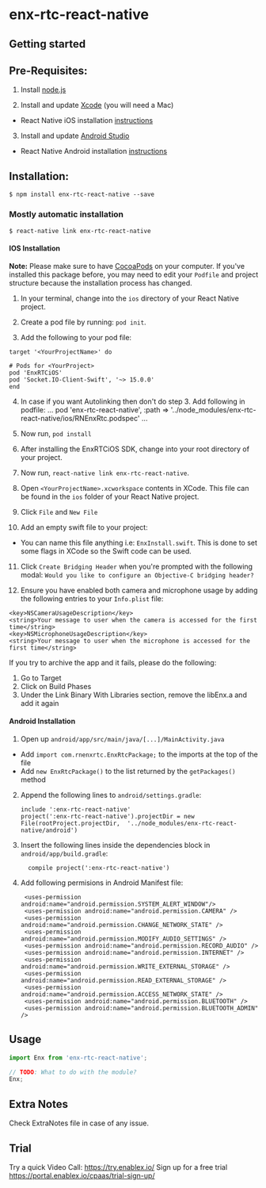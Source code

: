 # enx-rtc-react-native

## Getting started

## Pre-Requisites:

1. Install [node.js](https://nodejs.org/)

2. Install and update [Xcode](https://developer.apple.com/xcode/) (you will need a Mac)
* React Native iOS installation [instructions](https://facebook.github.io/react-native/docs/getting-started.html)

3. Install and update [Android Studio](https://developer.android.com/studio/index.html)
* React Native Android installation [instructions](https://facebook.github.io/react-native/docs/getting-started.html)

## Installation:

`$ npm install enx-rtc-react-native --save`

### Mostly automatic installation

`$ react-native link enx-rtc-react-native`


#### IOS Installation
**Note:** Please make sure to have [CocoaPods](https://cocoapods.org/) on your computer.
If you've installed this package before, you may need to edit your `Podfile` and project structure because the installation process has changed.
1. In your terminal, change into the `ios` directory of your React Native project.

2. Create a pod file by running: `pod init`.

3. Add the following to your pod file:

```
target '<YourProjectName>' do

# Pods for <YourProject>
pod 'EnxRTCiOS'
pod 'Socket.IO-Client-Swift', '~> 15.0.0'
end

```
4. In case if you want Autolinking then don't do step 3. Add following in podfile:
      ...
      pod 'enx-rtc-react-native', :path => '../node_modules/enx-rtc-react-native/ios/RNEnxRtc.podspec'
      ...
      
5. Now run, `pod install`

6. After installing the EnxRTCiOS  SDK, change into your root directory of your project.

7. Now run, `react-native link enx-rtc-react-native`.

8. Open `<YourProjectName>.xcworkspace` contents in XCode. This file can be found in the `ios` folder of your React Native project. 

9. Click `File` and `New File`

10. Add an empty swift file to your project:
* You can name this file anything i.e: `EnxInstall.swift`. This is done to set some flags in XCode so the Swift code can be used.

11. Click `Create Bridging Header` when you're prompted with the following modal: `Would you like to configure an Objective-C bridging header?`

12. Ensure you have enabled both camera and microphone usage by adding the following entries to your `Info.plist` file:

```
<key>NSCameraUsageDescription</key>
<string>Your message to user when the camera is accessed for the first time</string>
<key>NSMicrophoneUsageDescription</key>
<string>Your message to user when the microphone is accessed for the first time</string>
```

If you try to archive the app and it fails, please do the following:

1. Go to Target
2. Click on Build Phases
3. Under the Link Binary With Libraries section, remove the libEnx.a and add it again 


#### Android Installation

1. Open up `android/app/src/main/java/[...]/MainActivity.java`
  - Add `import com.rnenxrtc.EnxRtcPackage;` to the imports at the top of the file
  - Add `new EnxRtcPackage()` to the list returned by the `getPackages()` method
2. Append the following lines to `android/settings.gradle`:
  	```
  	include ':enx-rtc-react-native'
  	project(':enx-rtc-react-native').projectDir = new File(rootProject.projectDir, 	'../node_modules/enx-rtc-react-native/android')
  	```
3. Insert the following lines inside the dependencies block in `android/app/build.gradle`:
  	```
      compile project(':enx-rtc-react-native')
  	```
4. Add following permisions in Android Manifest file:

        <uses-permission android:name="android.permission.SYSTEM_ALERT_WINDOW"/>
        <uses-permission android:name="android.permission.CAMERA" />
        <uses-permission android:name="android.permission.CHANGE_NETWORK_STATE" />
        <uses-permission android:name="android.permission.MODIFY_AUDIO_SETTINGS" />
        <uses-permission android:name="android.permission.RECORD_AUDIO" />
        <uses-permission android:name="android.permission.INTERNET" />
        <uses-permission android:name="android.permission.WRITE_EXTERNAL_STORAGE" />
        <uses-permission android:name="android.permission.READ_EXTERNAL_STORAGE" />
        <uses-permission android:name="android.permission.ACCESS_NETWORK_STATE" />
        <uses-permission android:name="android.permission.BLUETOOTH" />
        <uses-permission android:name="android.permission.BLUETOOTH_ADMIN" />
		
## Usage
```javascript
import Enx from 'enx-rtc-react-native';

// TODO: What to do with the module?
Enx;
```
 ## Extra Notes 
 Check ExtraNotes file in case of any issue.
 
 ## Trial 
 Try a quick Video Call: https://try.enablex.io/ 
Sign up for a free trial https://portal.enablex.io/cpaas/trial-sign-up/

